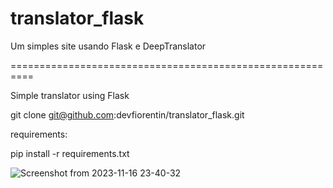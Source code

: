 # translator_flask
Um simples site usando Flask e DeepTranslator

==========================================================

Simple translator using Flask

git clone git@github.com:devfiorentin/translator_flask.git

requirements:

pip install -r requirements.txt




![Screenshot from 2023-11-16 23-40-32](https://github.com/devmolozi/translator_flask/assets/116840791/f7901994-3326-4b01-b316-05889811534a)
